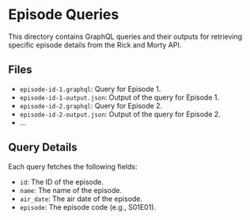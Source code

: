 # Episode Queries

This directory contains GraphQL queries and their outputs for retrieving specific episode details from the Rick and Morty API.

## Files

- `episode-id-1.graphql`: Query for Episode 1.
- `episode-id-1-output.json`: Output of the query for Episode 1.
- `episode-id-2.graphql`: Query for Episode 2.
- `episode-id-2-output.json`: Output of the query for Episode 2.
- ...

## Query Details

Each query fetches the following fields:
- `id`: The ID of the episode.
- `name`: The name of the episode.
- `air_date`: The air date of the episode.
- `episode`: The episode code (e.g., S01E01).

